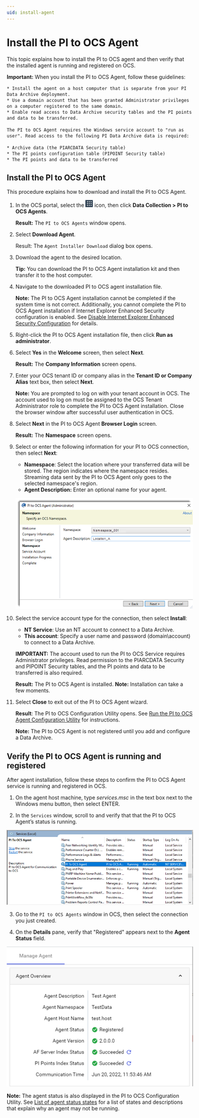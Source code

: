```yaml
---
uid: install-agent
---
```


# Install the PI to OCS Agent

This topic explains how to install the PI to OCS agent and then verify that the installed agent is running and registered on OCS. 

**Important:** When you install the PI to OCS Agent, follow these guidelines:

    * Install the agent on a host computer that is separate from your PI Data Archive deployment.
    * Use a domain account that has been granted Administrator privileges on a computer registered to the same domain.
    * Enable read access to Data Archive security tables and the PI points and data to be transferred.

    The PI to OCS Agent requires the Windows service account to "run as user". Read access to the following PI Data Archive data is required:

    * Archive data (the PIARCDATA Security table)
    * The PI points configuration table (PIPOINT Security table)
    * The PI points and data to be transferred

## Install the PI to OCS Agent

This procedure explains how to download and install the PI to OCS Agent.  

1. In the OCS portal, select the ![ ](../../images/waffle-button.png) icon, then click **Data Collection > PI to OCS Agents**.

   **Result:** The `PI to OCS Agents` window opens.

1. Select **Download Agent**.

    Result: The `Agent Installer Download` dialog box opens. 

1. Download the agent to the desired location.
 
   **Tip:** You can download the PI to OCS Agent installation kit and then transfer it to the host computer. 

1. Navigate to the downloaded PI to OCS agent installation file.

    **Note:** The PI to OCS Agent installation cannot be completed if the system time is not correct. Additionally, you cannot complete the PI to OCS Agent installation if Internet Explorer Enhanced Security configuration is enabled. See [Disable Internet Explorer Enhanced Security Configuration](xref:disable-ie-security) for details.

1. Right-click the PI to OCS Agent installation file, then click **Run as administrator**.

1. Select **Yes** in the **Welcome** screen, then select **Next**.

   **Result:** The **Company Information** screen opens.
      
1. Enter your OCS tenant ID or company alias in the **Tenant ID or Company Alias** text box, then select **Next**.

    **Note:** You are prompted to log on with your tenant account in OCS.  The account used to log on must be assigned to the OCS Tenant Administrator role to complete the PI to OCS Agent installation. Close the browser window after successful user authentication in OCS.

1. Select **Next** in the PI to OCS Agent **Browser Login** screen.

    **Result:** The **Namespace** screen opens. 

1. Select or enter the following information for your PI to OCS connection, then select **Next**:

    *  **Namespace**: Select the location where your transferred data will be stored. The region indicates where the namespace resides. Streaming data sent by the PI to OCS Agent only goes to the selected namespace's region.
    * **Agent Description:** Enter an optional name for your agent.

    ![](../../images/agent-namespace.png)

1. Select the service account type for the connection, then select **Install**:

    * **NT Service**: Use an NT account to connect to a Data Archive.
    * **This account**: Specify a user name and password (domain\account) to connect to a Data Archive.

    **IMPORTANT:** The account used to run the PI to OCS Service requires Administrator privileges. Read permission to the PIARCDATA Security and PIPOINT Security tables, and the PI points and data to be transferred is also required.

    **Result:** The PI to OCS Agent is installed.
    **Note:** Installation can take a few moments.

1. Select **Close** to exit out of the PI to OCS Agent wizard.
    
    **Result**: The PI to OCS Configuration Utility opens. See [Run the PI to OCS Agent Configuration Utility](xref:pi-to-ocs-utility) for instructions.

    **Note:** The PI to OCS Agent is not registered until you add and configure a Data Archive.

## Verify the PI to OCS Agent is running and registered

After agent installation, follow these steps to confirm the PI to OCS Agent service is running and registered in OCS.

1. On the agent host machine, type *services.msc* in the text box next to the Windows menu button, then select ENTER.

2. In the `Services` window, scroll to and verify that that the PI to OCS Agent’s status is running.

![](../../images/services-window.png)

3. Go to the `PI to OCS Agents` window in OCS, then select the connection you just created.

4. On the **Details** pane, verify that "Registered" appears next to the **Agent Status** field.

![Agent status](../../images/details-pane.png)

   **Note:**  The agent status is also displayed in the PI to OCS Configuration Utility.  See [List of agent status states](xref:pi-to-ocs-utility#list-of-agent-status-states) for a list of states and descriptions that explain why an agent may not be running.